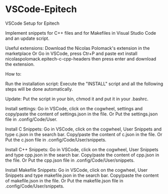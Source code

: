 # VSCode-Epitech
VSCode Setup for Epitech

Implement snippets for C++ files and for Makefiles in Visual Studio Code and an update script.

Useful extensions:
Download the Nicolas Polomack's extension in the marketplace
Or
Go in VSCode, press Ctr+P and paste
ext install nicolaspolomack.epitech-c-cpp-headers
then press enter and download the extension.

How to:

Run the installation script:
Execute the "INSTALL" script and all the following steps will be done automatically.

Update:
Put the script in your bin, chmod it and put it in your .bashrc.

Install settings:
Go in VSCode, click on the cogwheel, settings and copy/paste the content of settings.json in the file.
Or
Put the settings.json file in .config/Code/User.

Install C Snippets:
Go in VSCode, click on the cogwheel, User Snippets and type c.json in the search bar. Copy/paste the content of c.json in the file.
Or
Put the c.json file in .config/Code/User/snippets.

Install C++ Snippets:
Go in VSCode, click on the cogwheel, User Snippets and type cpp.json in the search bar. Copy/paste the content of cpp.json in the file.
Or
Put the cpp.json file in .config/Code/User/snippets.

Install Makefile Snippets:
Go in VSCode, click on the cogwheel, User Snippets and type makefile.json in the search bar. Copy/paste the content of makefile.json in the file.
Or
Put the makefile.json file in .config/Code/User/snippets.
